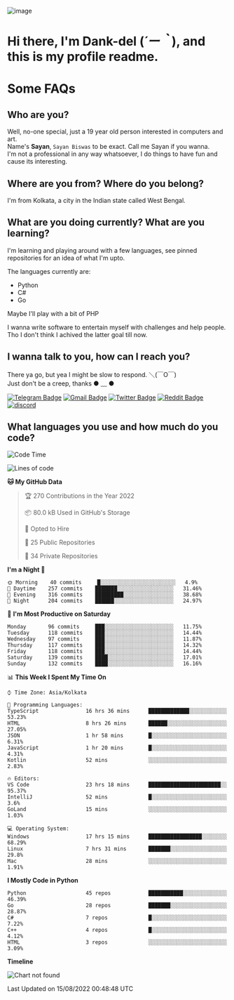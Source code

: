 ![image](https://user-images.githubusercontent.com/63096193/125182844-29f20800-e22f-11eb-8dc9-b0f2d29647bb.png)

# **Hi there, I'm Dank-del (*´ー｀*), and this is my profile readme.**
<!--  [![Profile views](https://gpvc.arturio.dev/dank-del)](https://github.com/dank-del) -->
# Some FAQs

## **Who are you?**

Well, no-one special, just a 19 year old person interested in computers and art. \
Name's **Sayan**, `Sayan Biswas` to be exact. Call me Sayan if you wanna. \
I'm not a professional in any way whatsoever, I do things to have fun and cause its interesting.

## **Where are you from? Where do you belong?**

I'm from Kolkata, a city in the Indian state called West Bengal.

## **What are you doing currently? What are you learning?**

I'm learning and playing around with a few languages, see pinned repositories for an idea of what I'm upto.

The languages currently are:

- Python
- C#
- Go

Maybe I'll play with a bit of PHP

I wanna write software to entertain myself with challenges and help people. \
Tho I don't think I achived the latter goal till now.

<!--## **Eww, I see a weeb profile.**

Can't help it, it's the best way to hide my face on this account
> Why do people hate weebs .-.

## **Cool, what more interests you?**

My interests are quite, weird. They're scattered all over the place. \
I've been fascinated by music and have studied it since the age of 6, I've performed on stage and on air but yeah now I've been away from that. I specialize in key instruments. \
Another thing that interests me is Media Production, aka, working with audio, video and broadcasting media.

> I just like art in general. also feeds the reason of me being obsessed with Japanese drawings (⋟ ﹏ ⋞)-->

## **I wanna talk to you, how can I reach you?**

There ya go, but yea I might be slow to respond. ＼(￣O￣) \
Just don't be a creep, thanks ● ﹏ ●

[![Telegram Badge](https://img.shields.io/badge/-dank_as_fuck-1ca0f1?style=flat-square&logo=telegram&logoColor=white&link=https://t.me/dank_as_fuck)](https://t.me/dank_as_fuck)
[![Gmail Badge](https://img.shields.io/badge/-chizuru@kanojo.tk-c14438?style=flat-square&logo=Gmail&logoColor=white&link=mailto:chizuru@kanojo.tk)](mailto:chizuru@kanojo.tk)
[![Twitter Badge](https://img.shields.io/twitter/follow/TheDankDel?style=social)](https://twitter.com/TheDankDel)
[![Reddit Badge](https://img.shields.io/reddit/user-karma/combined/dank_as_fuck_?style=social)](https://www.reddit.com/user/dank_as_fuck_/)
[![discord](https://discord-md-badge.vercel.app/api/shield/506536929152466945?style=social)](https://discordapp.com/users/506536929152466945)

## **What languages you use and how much do you code?**

<!--START_SECTION:waka-->
![Code Time](http://img.shields.io/badge/Code%20Time-681%20hrs%2029%20mins-blue)

![Lines of code](https://img.shields.io/badge/From%20Hello%20World%20I%27ve%20Written-827%20Thousand%20lines%20of%20code-blue)

**🐱 My GitHub Data** 

> 🏆 270 Contributions in the Year 2022
 > 
> 📦 80.0 kB Used in GitHub's Storage 
 > 
> 💼 Opted to Hire
 > 
> 📜 25 Public Repositories 
 > 
> 🔑 34 Private Repositories  
 > 
**I'm a Night 🦉** 

```text
🌞 Morning    40 commits     █░░░░░░░░░░░░░░░░░░░░░░░░   4.9% 
🌆 Daytime    257 commits    ███████░░░░░░░░░░░░░░░░░░   31.46% 
🌃 Evening    316 commits    █████████░░░░░░░░░░░░░░░░   38.68% 
🌙 Night      204 commits    ██████░░░░░░░░░░░░░░░░░░░   24.97%

```
📅 **I'm Most Productive on Saturday** 

```text
Monday       96 commits     ███░░░░░░░░░░░░░░░░░░░░░░   11.75% 
Tuesday      118 commits    ███░░░░░░░░░░░░░░░░░░░░░░   14.44% 
Wednesday    97 commits     ███░░░░░░░░░░░░░░░░░░░░░░   11.87% 
Thursday     117 commits    ███░░░░░░░░░░░░░░░░░░░░░░   14.32% 
Friday       118 commits    ███░░░░░░░░░░░░░░░░░░░░░░   14.44% 
Saturday     139 commits    ████░░░░░░░░░░░░░░░░░░░░░   17.01% 
Sunday       132 commits    ████░░░░░░░░░░░░░░░░░░░░░   16.16%

```


📊 **This Week I Spent My Time On** 

```text
⌚︎ Time Zone: Asia/Kolkata

💬 Programming Languages: 
TypeScript               16 hrs 36 mins      █████████████░░░░░░░░░░░░   53.23% 
HTML                     8 hrs 26 mins       ██████░░░░░░░░░░░░░░░░░░░   27.05% 
JSON                     1 hr 58 mins        █░░░░░░░░░░░░░░░░░░░░░░░░   6.31% 
JavaScript               1 hr 20 mins        █░░░░░░░░░░░░░░░░░░░░░░░░   4.31% 
Kotlin                   52 mins             ░░░░░░░░░░░░░░░░░░░░░░░░░   2.83%

🔥 Editors: 
VS Code                  23 hrs 18 mins      ███████████████████████░░   95.37% 
IntelliJ                 52 mins             █░░░░░░░░░░░░░░░░░░░░░░░░   3.6% 
GoLand                   15 mins             ░░░░░░░░░░░░░░░░░░░░░░░░░   1.03%

💻 Operating System: 
Windows                  17 hrs 15 mins      █████████████████░░░░░░░░   68.29% 
Linux                    7 hrs 31 mins       ███████░░░░░░░░░░░░░░░░░░   29.8% 
Mac                      28 mins             ░░░░░░░░░░░░░░░░░░░░░░░░░   1.91%

```

**I Mostly Code in Python** 

```text
Python                   45 repos            ███████████░░░░░░░░░░░░░░   46.39% 
Go                       28 repos            ███████░░░░░░░░░░░░░░░░░░   28.87% 
C#                       7 repos             █░░░░░░░░░░░░░░░░░░░░░░░░   7.22% 
C++                      4 repos             █░░░░░░░░░░░░░░░░░░░░░░░░   4.12% 
HTML                     3 repos             ░░░░░░░░░░░░░░░░░░░░░░░░░   3.09%

```


**Timeline**

![Chart not found](https://raw.githubusercontent.com/Dank-del/Dank-del/main/charts/bar_graph.png) 


 Last Updated on 15/08/2022 00:48:48 UTC
<!--END_SECTION:waka-->

<!--## **Can I stalk your spotify?**

Um sure.

![OwO Spotify](https://spotify-recently-played-readme.vercel.app/api?user=31fdrsslnr7nvq4ytqwtw7c4rxfm&count=5)-->

